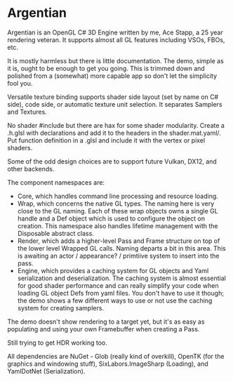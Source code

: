 # Argentian
Argentian is an OpenGL C# 3D Engine written by me, Ace Stapp, a 25 year rendering veteran. It supports almost all GL features including VSOs, FBOs, etc. 

It is mostly harmless but there is little documentation. The demo, simple as it is, ought to be enough to get you going. This is trimmed down and polished from a (somewhat) more capable app so don't let the simplicity fool you.

Versatile texture binding supports shader side layout (set by name on C# side), code side, or automatic texture unit selection. It separates Samplers and Textures. 

No shader #include but there are hax for some shader modularity. Create a .h.glsl with declarations and add it to the headers in the shader.mat.yaml/. Put function definition in a .glsl and include it with the vertex or pixel shaders.

Some of the odd design choices are to support future Vulkan, DX12, and other backends.

The component namespaces are:
  * Core, which handles command line processing and resource loading.
  * Wrap, which concerns the native GL types. The naming here is very close to the GL naming. Each of these wrap objects
    owns a single GL handle and a Def object which is used to configure the object on creation. This namespace also
    handles lifetime management with the Disposable abstract class.
  * Render, which adds a higher-level Pass and Frame structure on top of the
    lower level Wrapped GL calls. Naming departs a bit in this area. This is awaiting an actor / appearance? / primtiive
    system to insert into the pass.
  * Engine, which provides a caching system for GL objects and Yaml serialization and deserialization. The caching system is almost essential for good
    shader performance and can really simplify your code when loading GL object Defs from yaml files. You don't have to use it though;
    the demo shows a few different ways to use or not use the caching system for creating samplers.

The demo doesn't show rendering to a target yet, but it's as easy as populating and using your own Framebuffer when creating a Pass. 

Still trying to get HDR working too.

All dependencies are NuGet - Glob (really kind of overkill), OpenTK (for the graphics and windowing stuff), SixLabors.ImageSharp (Loading), and YamlDotNet (Serialization).
